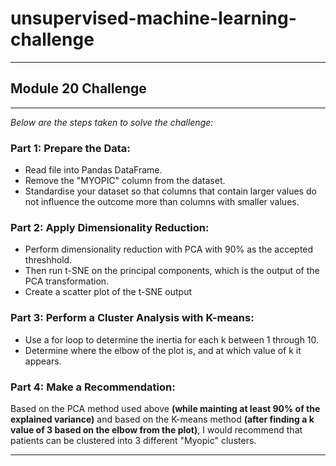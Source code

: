 # unsupervised-machine-learning-challenge
----------------------------

## Module 20 Challenge
----------------------------

*Below are the steps taken to solve the challenge:*

### Part 1: Prepare the Data:
* Read file into Pandas DataFrame.
* Remove the "MYOPIC" column from the dataset.
* Standardise your dataset so that columns that contain larger values do not influence the outcome more than columns with smaller values.

### Part 2: Apply Dimensionality Reduction:
* Perform dimensionality reduction with PCA with 90% as the accepted threshhold.
* Then run t-SNE on the principal components, which is the output of the PCA transformation.
* Create a scatter plot of the t-SNE output

### Part 3: Perform a Cluster Analysis with K-means:
* Use a for loop to determine the inertia for each k between 1 through 10.
* Determine where the elbow of the plot is, and at which value of k it appears.

### Part 4: Make a Recommendation:
Based on the PCA method used above **(while mainting at least 90% of the explained variance)** and based on the K-means method **(after finding a k value of 3 based on the elbow from the plot)**, I would recommend that patients can be clustered into 3 different "Myopic" clusters.


----------------------------

